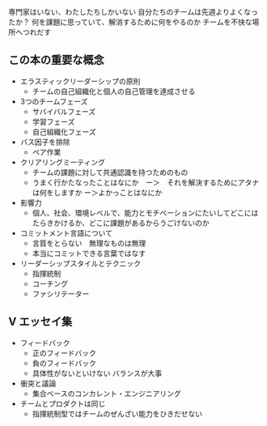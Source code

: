 専門家はいない、わたしたちしかいない
自分たちのチームは先週よりよくなったか？
    何を課題に思っていて、解消するために何をやるのか
チームを不快な場所へつれだす

## この本の重要な概念 
* エラスティックリーダーシップの原則
  * チームの自己組織化と個人の自己管理を達成させる
* 3つのチームフェーズ 
    * サバイバルフェーズ 
    * 学習フェーズ 
    * 自己組織化フェーズ
* バス因子を排除
  * ペア作業
* クリアリングミーティング
  * チームの課題に対して共通認識を持つためのもの
  * うまく行かたなったことはなにか　ー＞　それを解決するためにアタナは何をしますか  ー＞よかっことはなにか
* 影響力
  * 個人、社会、環境レベルで、能力とモチベーションにたいしてどこにはたらきかけるか、どこに課題があるからうごけないのか
* コミットメント言語について
  * 言質をとらない　無理なものは無理
  * 本当にコミットできる言葉ではなす　 
* リーダーシップスタイルとテクニック
    * 指揮統制
    * コーチング
    * ファシリテーター
    
##  V エッセイ集 
* フィードバック 
    * 正のフィードバック 
    * 負のフィードバック 
    * 具体性がないといけない  バランスが大事
* 衝突と議論
    * 集合ベースのコンカレント・エンジニアリング　
* チームとプロダクトは同じ
    * 指揮統制型ではチームのぜんざい能力をひきだせない
    
